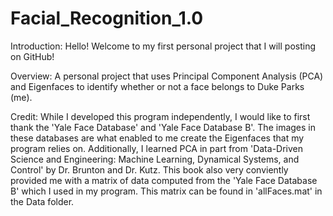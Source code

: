 # Facial_Recognition_1.0
Introduction:
Hello! Welcome to my first personal project that I will posting on GitHub! 

Overview:
A personal project that uses Principal Component Analysis (PCA) and Eigenfaces to identify whether or not a face belongs to Duke Parks (me).

Credit:
While I developed this program independently, I would like to first thank the 'Yale Face Database' and 'Yale Face Database B'.  The images in these databases are what enabled to me create the Eigenfaces that my program relies on.  Additionally, I learned PCA in part from 'Data-Driven Science and Engineering: Machine Learning, Dynamical Systems, and Control' by Dr. Brunton and Dr. Kutz.  This book also very conviently provided me with a matrix of data computed from the 'Yale Face Database B' which I used in my program.  This matrix can be found in 'allFaces.mat' in the Data folder.
